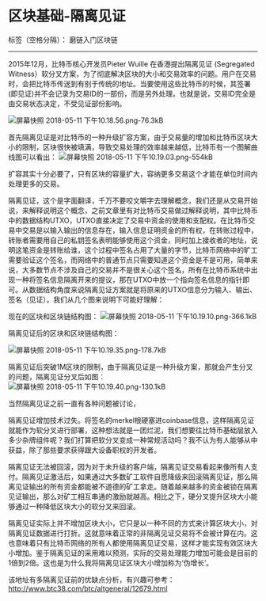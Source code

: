﻿# 区块基础-隔离见证

标签（空格分隔）： 磨链入门区块链

---
2015年12月，比特币核心开发员Pieter Wuille 在香港提出隔离见证 (Segregated Witness）软分叉方案，为了彻底解决区块的大小和交易效率的问题。用户在交易时，会把比特币传送到有别于传统的地址。当要使用这些比特币的时候，其签署 (即见证)并不会记录为交易ID的一部份，而是另外处理。也就是说，交易ID完全是由交易状态决定，不受见证部份影响。

 ![屏幕快照 2018-05-11 下午10.18.56.png-76.3kB][1]

首先隔离见证是对比特币的一种升级扩容方案，由于交易量的增加和比特币区块大小的限制，区块很快被填满，导致交易处理的效率越来越低，比特币有一个图解曲线图可以看出：
![屏幕快照 2018-05-11 下午10.19.03.png-554kB][2]
 

扩容其实十分必要了，只有区块的容量扩大，容纳更多交易这个才能在单位时间内处理更多的交易。

隔离见证，这个是字面翻译，千万不要咬文嚼字去理解概念，我们还是从交易开始说，来解释说明这个概念，之前文章里有对比特币交易做过解释说明，其中比特币中的数据结构UTXO，UTXO直接决定了交易中资金的使用和支配权。在比特币交易中交易是以输入输出的信息存在，输入信息证明资金的所有权，在转账过程中，转账者需要用自己的私钥签名表明能够使用这个资金，同时加上接收者的地址，说明这笔资金是转账给谁，这个过程中签名占用了大量的字节，比特币网络中的旷工需要验证这个签名，而网络中的普通节点只需要知道这个资金是不是可用，简单来说，大多数节点不涉及自己的交易并不是很关心这个签名，所有在比特币系统中出现一种将签名信息隔离开来的提议，那在UTXO中放一个指向签名信息的指针即可。从数据结构角度来说隔离见证方案就是将原来的UTXO信息分为输入、输出、签名（见证）。我们从几个图来说明下可能好理解：

现在的区块和区块链结构图：
![屏幕快照 2018-05-11 下午10.19.10.png-366.1kB][3]
 

隔离见证后的区块和区块链结构图：

![屏幕快照 2018-05-11 下午10.19.35.png-178.7kB][4]

隔离见证后突破1M区块的限制，由于隔离见证是一种升级方案，那就会产生分叉的问题，隔离见证分叉后如图：
![屏幕快照 2018-05-11 下午10.19.40.png-130.1kB][5]

当然隔离见证之前一直有各种问题被讨论，

隔离见证增加技术过失。将签名的merkel根硬塞进coinbase信息，这样隔离见证就能作为软分叉进行部署，这种想法就是一团烂泥，我们想要往比特币基础层放入多少杂牌组件呢？我们打算把软分叉变成一种常规活动吗？我不认为有人能够从中获益，除了那些要求获得跟大设备职权的开发者。

 隔离见证无法被回滚，因为对于未升级的客户端，隔离见证交易看起来像所有人支付。隔离见证激活后，如果通过大多数矿工软件自愿降级来回滚隔离见证，那么隔离见证输出的所有资金都能被不道德的矿工拿走。随着越来越多的资金被锁在隔离见证输出，那么对矿工相互串通的激励就越高。相比之下，硬分叉提升区块大小能够通过一种降低区块大小的软分叉来回滚。

 隔离见证实际上并不增加区块大小，它只是以一种不同的方式来计算区块大小，对隔离见证数据进行打折。这就意味着正常的非隔离见证交易将不会被计算在内。这也意味着只有比特币网络的所有人都使用隔离见证交易，这样才能实现有效区块大小增加。鉴于隔离见证的采用难以预测，实际的交易处理能力增加可能会是目前的1倍到2倍。这也是为什么我将隔离见证区块大小增加称为‘伪增长’。

该地址有多隔离见证前的优缺点分析，有兴趣可参考：http://www.btc38.com/btc/altgeneral/12679.html


  [1]: http://static.zybuluo.com/JackyJin/2d6m65oaqz3kcfgbrgvmnosk/%E5%B1%8F%E5%B9%95%E5%BF%AB%E7%85%A7%202018-05-11%20%E4%B8%8B%E5%8D%8810.18.56.png
  [2]: http://static.zybuluo.com/JackyJin/pjmy3vhux59hsem645lmnlwd/%E5%B1%8F%E5%B9%95%E5%BF%AB%E7%85%A7%202018-05-11%20%E4%B8%8B%E5%8D%8810.19.03.png
  [3]: http://static.zybuluo.com/JackyJin/rt6mv6th3o1rbfvz8ypewatt/%E5%B1%8F%E5%B9%95%E5%BF%AB%E7%85%A7%202018-05-11%20%E4%B8%8B%E5%8D%8810.19.10.png
  [4]: http://static.zybuluo.com/JackyJin/qr5gef9yxxl10vffqj25d0xg/%E5%B1%8F%E5%B9%95%E5%BF%AB%E7%85%A7%202018-05-11%20%E4%B8%8B%E5%8D%8810.19.35.png
  [5]: http://static.zybuluo.com/JackyJin/ql7rdgmvtkbmnz9z1bblpsyn/%E5%B1%8F%E5%B9%95%E5%BF%AB%E7%85%A7%202018-05-11%20%E4%B8%8B%E5%8D%8810.19.40.png